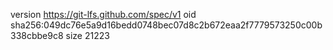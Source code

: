 version https://git-lfs.github.com/spec/v1
oid sha256:049dc76e5a9d16bedd0748bec07d8c2b672eaa2f7779573250c00b338cbbe9c8
size 21223
